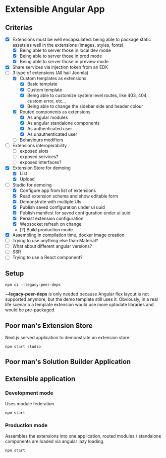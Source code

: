 # Extensible Angular App

## Criterias

- [x] Extensions must be well encapsulated: being able to package static assets as well in the extensions (images, styles, fonts)
  - [x] Being able to server those in local dev mode
  - [x] Being able to server those in prod mode
  - [x] Being able to server those in preview mode
- [x] Share services via injection token from an EDK
- [ ] 3 type of extensions (All hail Joomla)
  - [x] Custom templates as extensions
    - [x] Basic template
    - [x] Custom template
    - [x] Being able to customize system level routes, like 403, 404, custom error, etc...
    - [x] Being able to change the sidebar side and header colour
  - [x] Routed components as extensions
    - [x] As angular modules
    - [x] As angular standalone components
    - [x] As authenticated user
    - [x] As unauthenticated user 
  - [ ] Behaviours modifiers
- [ ] Extensions interoperability
  - [ ] exposed slots
  - [ ] exposed services?
  - [ ] exposed interfaces?
- [x] Extension Store for demoing
  - [x] List
  - [x] Upload
- [ ] Studio for demoing
  - [x] Configure app from list of extensions
  - [x] Read extension schema and show editable form
  - [x] Demonstrate with multiple UIs
  - [x] Publish saved configuration under ui uuid
  - [x] Publish manifest for saved configuration under ui uuid
  - [x] Persist extension configuration
  - [x] Websocket refresh on change
  - [?] Build production mode
- [x] Assembling in compilation time, docker image creation
- [ ] Trying to use anything else than Material?
- [ ] What about different angular versions?
- [ ] SSR
- [ ] Trying to use a React component?

## Setup

```
npm ci --legacy-peer-deps
```

**--legacy-peer-deps** is only needed because Angular flex layout is not supported anymore, but the demo template still uses it. Obviously, in a real life scenario a template extension would use more uptodate libraries and would be pre-packaged.

## Poor man's Extension Store

Next.js served application to demonstrate an extension store. 

```
npm start studio
```

## Poor man's Solution Builder Application 

## Extensible application

### Development mode

Uses module federation

```
npm start
```

### Production mode

Assembles the extensions into one application, routed modules / standalone components are loaded via angular lazy loading.

```
npm start
```
